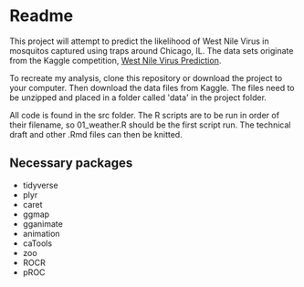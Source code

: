 # Readme

This project will attempt to predict the likelihood of West Nile Virus in mosquitos captured using traps around Chicago, IL. The data sets originate from the Kaggle competition, [West Nile Virus Prediction](https://www.kaggle.com/c/predict-west-nile-virus). 

To recreate my analysis, clone this repository or download the project to your computer. Then download the data files from Kaggle. The files need to be unzipped and placed in a folder called 'data' in the project folder. 

All code is found in the src folder. The R scripts are to be run in order of their filename, so 01_weather.R should be the first script run. The technical draft and other .Rmd files can then be knitted. 

## Necessary packages
* tidyverse
* plyr
* caret
* ggmap
* gganimate
* animation
* caTools
* zoo
* ROCR
* pROC